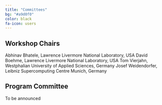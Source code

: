 ```yaml
---
title: "Committees"
bg: "#a9d0f0"
color: black
fa-icon: users
---
```


## Workshop Chairs

Abhinav Bhatele, Lawrence Livermore National Laboratory, USA
David Boehme, Lawrence Livermore National Laboratory, USA
Tom Vierjahn, Westphalian University of Applied Sciences, Germany
Josef Weidendorfer, Leibniz Supercomputing Centre Munich, Germany

## Program Committee

To be announced
